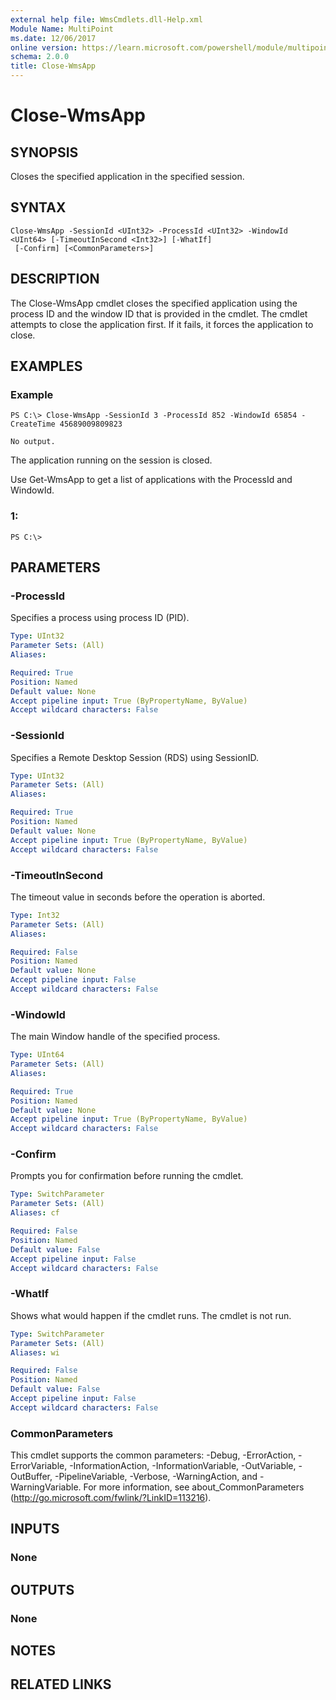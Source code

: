 ```yaml
---
external help file: WmsCmdlets.dll-Help.xml
Module Name: MultiPoint
ms.date: 12/06/2017
online version: https://learn.microsoft.com/powershell/module/multipoint/close-wmsapp?view=windowsserver2012r2-ps&wt.mc_id=ps-gethelp
schema: 2.0.0
title: Close-WmsApp
---
```


# Close-WmsApp

## SYNOPSIS
Closes the specified application in the specified session.

## SYNTAX

```
Close-WmsApp -SessionId <UInt32> -ProcessId <UInt32> -WindowId <UInt64> [-TimeoutInSecond <Int32>] [-WhatIf]
 [-Confirm] [<CommonParameters>]
```

## DESCRIPTION
The Close-WmsApp cmdlet closes the specified application using the process ID and the window ID that is provided in the cmdlet.
The cmdlet attempts to close the application first.
If it fails, it forces the application to close.

## EXAMPLES

### Example
```
PS C:\> Close-WmsApp -SessionId 3 -ProcessId 852 -WindowId 65854 -CreateTime 45689009809823

No output.
```

The application running on the session is closed. 

 Use Get-WmsApp to get a list of applications with the ProcessId and WindowId.

### 1:
```
PS C:\>
```

## PARAMETERS

### -ProcessId
Specifies a process using process ID (PID).

```yaml
Type: UInt32
Parameter Sets: (All)
Aliases: 

Required: True
Position: Named
Default value: None
Accept pipeline input: True (ByPropertyName, ByValue)
Accept wildcard characters: False
```

### -SessionId
Specifies a Remote Desktop Session (RDS) using SessionID.

```yaml
Type: UInt32
Parameter Sets: (All)
Aliases: 

Required: True
Position: Named
Default value: None
Accept pipeline input: True (ByPropertyName, ByValue)
Accept wildcard characters: False
```

### -TimeoutInSecond
The timeout value in seconds before the operation is aborted.

```yaml
Type: Int32
Parameter Sets: (All)
Aliases: 

Required: False
Position: Named
Default value: None
Accept pipeline input: False
Accept wildcard characters: False
```

### -WindowId
The main Window handle of the specified process.

```yaml
Type: UInt64
Parameter Sets: (All)
Aliases: 

Required: True
Position: Named
Default value: None
Accept pipeline input: True (ByPropertyName, ByValue)
Accept wildcard characters: False
```

### -Confirm
Prompts you for confirmation before running the cmdlet.

```yaml
Type: SwitchParameter
Parameter Sets: (All)
Aliases: cf

Required: False
Position: Named
Default value: False
Accept pipeline input: False
Accept wildcard characters: False
```

### -WhatIf
Shows what would happen if the cmdlet runs.
The cmdlet is not run.

```yaml
Type: SwitchParameter
Parameter Sets: (All)
Aliases: wi

Required: False
Position: Named
Default value: False
Accept pipeline input: False
Accept wildcard characters: False
```

### CommonParameters
This cmdlet supports the common parameters: -Debug, -ErrorAction, -ErrorVariable, -InformationAction, -InformationVariable, -OutVariable, -OutBuffer, -PipelineVariable, -Verbose, -WarningAction, and -WarningVariable. For more information, see about_CommonParameters (http://go.microsoft.com/fwlink/?LinkID=113216).

## INPUTS

### None

## OUTPUTS

### None

## NOTES

## RELATED LINKS


